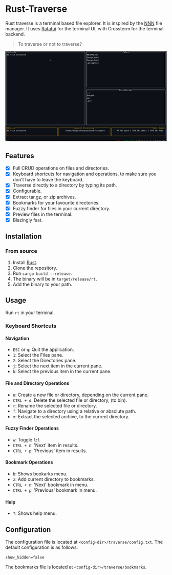 # Rust-Traverse

Rust traverse is a terminal based file explorer. It is inspired by the [NNN](https://github.com/jarun/nnn) file manager. It uses [Ratatui](https://github.com/tui-rs-revival/ratatui) for the terminal UI, with Crossterm for the terminal backend.

> To traverse or not to traverse?

![](traverse.gif)

## Features

- [x] Full CRUD operations on files and directories.
- [x] Keyboard shortcuts for navigation and operations, to make sure you don't have to leave the keyboard.
- [x] Traverse directly to a directory by typing its path.
- [x] Configurable.
- [x] Extract tar.gz, or zip archives.
- [x] Bookmarks for your favourite directories.
- [x] Fuzzy finder for files in your current directory.
- [x] Preview files in the terminal.
- [x] Blazingly fast.

## Installation

### From source

1. Install [Rust](https://www.rust-lang.org/tools/install).
2. Clone the repository.
3. Run `cargo build --release`.
4. The binary will be in `target/release/rt`.
5. Add the binary to your path.

## Usage

Run `rt` in your terminal.

### Keyboard Shortcuts

#### Navigation

- `ESC` or `q`: Quit the application.
- `1`: Select the Files pane.
- `2`: Select the Directories pane.
- `j`: Select the next item in the current pane.
- `k`: Select the previous item in the current pane.

#### File and Directory Operations

- `n`: Create a new file or directory, depending on the current pane.
- `CTRL + d`: Delete the selected file or directory, (to bin).
- `r`: Rename the selected file or directory.
- `f`: Navigate to a directory using a relative or absolute path.
- `x`: Extract the selected archive, to the current directory.

#### Fuzzy Finder Operations

- `w`: Toggle fzf.
- `CTRL + n`: 'Next' item in results.
- `CTRL + p`: 'Previous' item in results.

#### Bookmark Operations

- `b`: Shows bookarks menu.
- `z`: Add current directory to bookmarks.
- `CTRL + n`: 'Next' bookmark in menu.
- `CTRL + p`: 'Previous' bookmark in menu.

#### Help

- `?`: Shows help menu.

## Configuration

The configuration file is located at `<config-dir>/traverse/config.txt`. The default configuration is as follows:

```
show_hidden=false
```

The bookmarks file is located at `<config-dir>/traverse/bookmarks`.
